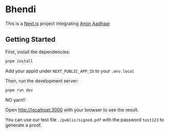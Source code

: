 # Bhendi
This is a [Next.js](https://nextjs.org/) project integrating [Anon Aadhaar](https://github.com/privacy-scaling-explorations/anon-aadhaar)

## Getting Started

First, install the dependencies:

```bash
pnpm install
```

Add your appId under `NEXT_PUBLIC_APP_ID` to your `.env.local`

Then, run the development server:

```bash
pnpm run dev
```
NO yarn!!

Open [http://localhost:3000](http://localhost:3000) with your browser to see the result.

You can use our test file `./public/signed.pdf` with the password `test123` to generate a proof.
